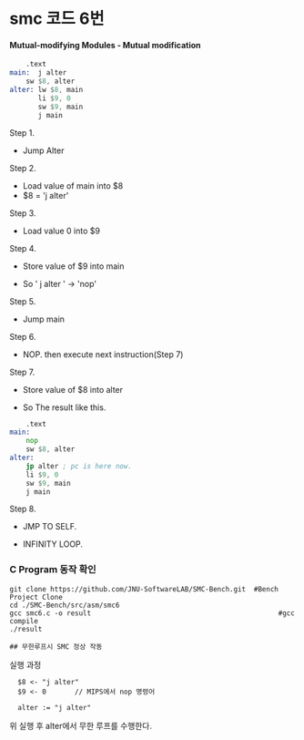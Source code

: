 # smc 코드 6번

#### Mutual-modifying Modules - Mutual modification

```asm
	.text
main:  j alter
	sw $8, alter
alter: lw $8, main
       li $9, 0
       sw $9, main
       j main

```

Step 1.
- Jump Alter

Step 2.

- Load value of main into $8
- $8 = 'j alter'

Step 3.

- Load value 0 into $9

Step 4.

- Store value of $9 into main

- So ' j alter ' -> 'nop'

Step 5.

- Jump main

Step 6.

- NOP. then execute next instruction(Step 7)

Step 7.

- Store value of $8 into alter

- So The result like this.

```asm
	.text
main:  
	nop
	sw $8, alter
alter: 
	jp alter ; pc is here now.
	li $9, 0
	sw $9, main
	j main
```

Step 8.

- JMP TO SELF.

- INFINITY LOOP.


### C Program 동작 확인
```shell
git clone https://github.com/JNU-SoftwareLAB/SMC-Bench.git	#Bench Project Clone
cd ./SMC-Bench/src/asm/smc6
gcc smc6.c -o result 		                				      #gcc compile
./result

## 무한루프시 SMC 정상 작동
```


실행 과정

```
  $8 <- "j alter"
  $9 <- 0       // MIPS에서 nop 명령어

  alter := "j alter"
```
위 실행 후 alter에서 무한 루프를 수행한다.


